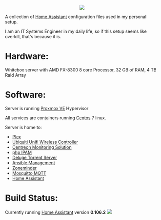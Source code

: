 <p align="center">
  <img src="https://github.com/home-assistant/home-assistant-assets/blob/master/loading-screen.gif">
</p>

A collection of [Home Assistant](https://home-assistant.io/) configuration files used in my personal setup.

I am an IT Systems Engineer in my daily life, so if this setup seems like overkill, that's because it is.

# Hardware:

Whitebox server with AMD FX-8300 8 core Processor, 32 GB of RAM, 4 TB Raid Array

# Software:

Server is running [Proxmox VE](https://www.proxmox.com/en/proxmox-ve) Hypervisor

All services are containers running [Centos](https://www.centos.org/) 7 linux.

Server is home to:

* [Plex](https://www.plex.tv)
* [Ubiquiti Unifi Wireless Controller](https://www.ui.com/)
* [Centreon Monitoring Solution](https://www.centreon.com/en/)
* [php IPAM](https://phpipam.net/)
* [Deluge Torrent Server](https://dev.deluge-torrent.org/)
* [Ansible Management](https://www.ansible.com/)
* [Zoneminder](https://zoneminder.com/)
* [Mosquitto MQTT](https://mosquitto.org/)
* [Home Assistant](https://home-assistant.io/)

# Build Status:

Currently running [Home Assistant](https://home-assistant.io/) version __0.106.2__  <img src="https://travis-ci.com/g1bs0nsg/HomeAssistant.svg?branch=master">
